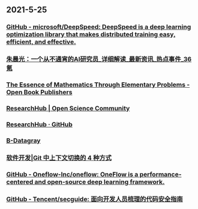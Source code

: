 
## 2021-5-25

### [GitHub - microsoft/DeepSpeed: DeepSpeed is a deep learning optimization library that makes distributed training easy, efficient, and effective.](https://github.com/microsoft/DeepSpeed)

### [朱晨光：一个从不通宵的AI研究员_详细解读_最新资讯_热点事件_36氪](https://www.36kr.com/p/1224094389621384)

### [The Essence of Mathematics Through Elementary Problems - Open Book Publishers](https://www.openbookpublishers.com/product/979)

### [ResearchHub | Open Science Community](https://www.researchhub.com/all)

### [ResearchHub · GitHub](https://github.com/ResearchHub)

### [B-Datagray](https://www.b-datagray.com/)

### [软件开发|Git 中上下文切换的 4 种方式](https://linux.cn/article-13422-1.html)

### [GitHub - Oneflow-Inc/oneflow: OneFlow is a performance-centered and open-source deep learning framework.](https://github.com/Oneflow-Inc/oneflow)

### [GitHub - Tencent/secguide: 面向开发人员梳理的代码安全指南](https://github.com/Tencent/secguide)